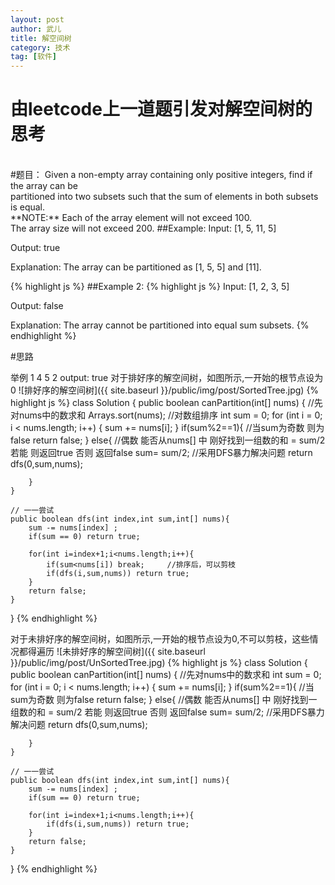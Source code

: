 ```yaml
---
layout: post
author: 武儿
title: 解空间树
category: 技术
tag: [软件]
---
```


# 由leetcode上一道题引发对解空间树的思考
<br/>
#题目：
Given a non-empty array containing only positive integers, find if the array can be
<br/>
partitioned into two subsets such that the sum of elements in both subsets is equal.
<br/>
**NOTE:**
Each of the array element will not exceed 100.
<br/>
The array size will not exceed 200.
##Example:
Input: [1, 5, 11, 5]

Output: true

Explanation: The array can be partitioned as [1, 5, 5] and [11].


{% highlight js %}
##Example 2:
{% highlight js %}
Input: [1, 2, 3, 5]

Output: false

Explanation: The array cannot be partitioned into equal sum subsets.
{% endhighlight %}

#思路

举例 1 4 5 2    output: true
对于排好序的解空间树，如图所示,一开始的根节点设为0
![排好序的解空间树]({{ site.baseurl }}/public/img/post/SortedTree.jpg)
{% highlight js %}
class Solution {
    public boolean canPartition(int[] nums) {
        //先对nums中的数求和
    	Arrays.sort(nums);   //对数组排序
    	int sum = 0;
    	for (int i = 0; i < nums.length; i++) {
			sum += nums[i];
		}
    	if(sum%2==1){   //当sum为奇数     则为false
    		return false;
    	}
    	else{               //偶数   能否从nums[] 中 刚好找到一组数的和 = sum/2    若能   则返回true 否则 返回false
    		sum= sum/2;
    		//采用DFS暴力解决问题
    		return dfs(0,sum,nums);
    		
    	}		
    }
    
    // 一一尝试
    public boolean dfs(int index,int sum,int[] nums){
        sum -= nums[index] ;
        if(sum == 0) return true;
        
        for(int i=index+1;i<nums.length;i++){
            if(sum<nums[i]) break;     //排序后，可以剪枝
            if(dfs(i,sum,nums)) return true;
        }
        return false;
    }
}
{% endhighlight %}

对于未排好序的解空间树，如图所示,一开始的根节点设为0,不可以剪枝，这些情况都得遍历
![未排好序的解空间树]({{ site.baseurl }}/public/img/post/UnSortedTree.jpg)
{% highlight js %}
class Solution {
    public boolean canPartition(int[] nums) {
        //先对nums中的数求和
    	int sum = 0;
    	for (int i = 0; i < nums.length; i++) {
			sum += nums[i];
		}
    	if(sum%2==1){   //当sum为奇数     则为false
    		return false;
    	}
    	else{               //偶数   能否从nums[] 中 刚好找到一组数的和 = sum/2    若能   则返回true 否则 返回false
    		sum= sum/2;
    		//采用DFS暴力解决问题
    		return dfs(0,sum,nums);
    		
    	}		
    }
    
    // 一一尝试
    public boolean dfs(int index,int sum,int[] nums){
        sum -= nums[index] ;
        if(sum == 0) return true;
        
        for(int i=index+1;i<nums.length;i++){
            if(dfs(i,sum,nums)) return true;
        }
        return false;
    }
}
{% endhighlight %}
